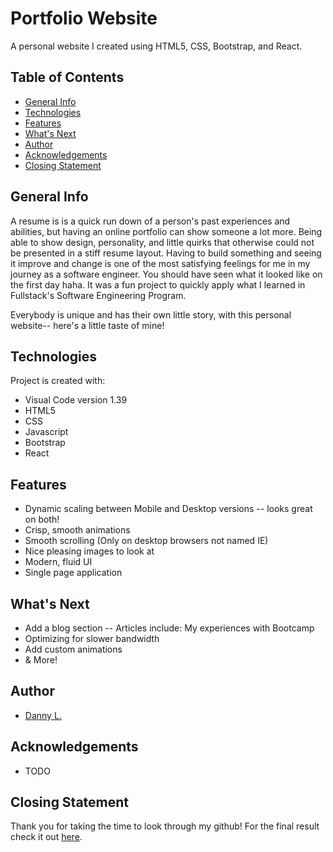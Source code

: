 # Portfolio Website

A personal website I created using HTML5, CSS, Bootstrap, and React.

## Table of Contents
* [General Info](#general-info)
* [Technologies](#technologies)
* [Features](#features)
* [What's Next](#whats-next)
* [Author](#author)
* [Acknowledgements](#acknowledgements)
* [Closing Statement](#closing-statement)

## General Info

A resume is is a quick run down of a person's past experiences and abilities, but having an online portfolio can show someone a lot more. Being able to show design, personality, and little quirks that otherwise could not be presented in a stiff resume layout. Having to build something and seeing it improve and change is one of the most satisfying feelings for me in my journey as a software engineer. You should have seen what it looked like on the first day haha. It was a fun project to quickly apply what I learned in Fullstack's Software Engineering Program.

Everybody is unique and has their own little story, with this personal website-- here's a little taste of mine!

## Technologies
Project is created with:
* Visual Code version 1.39
* HTML5
* CSS
* Javascript
* Bootstrap
* React

## Features
* Dynamic scaling between Mobile and Desktop versions -- looks great on both!
* Crisp, smooth animations
* Smooth scrolling (Only on desktop browsers not named IE)
* Nice pleasing images to look at
* Modern, fluid UI
* Single page application

## What's Next
* Add a blog section -- Articles include: My experiences with Bootcamp
* Optimizing for slower bandwidth
* Add custom animations
* & More!

## Author
* [Danny L.](https://www.linkedin.com/in/d-li/)

## Acknowledgements
* TODO

## Closing Statement
Thank you for taking the time to look through my github! For the final result check it out [here](http://www.dannyli.us/).
